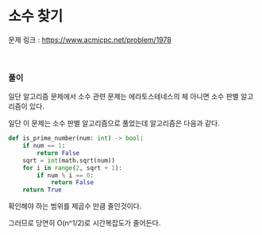 소수 찾기
===

문제 링크 : https://www.acmicpc.net/problem/1978

<br>

### 풀이

일단 알고리즘 문제에서 소수 관련 문제는 에라토스테네스의 체 아니면 소수 판별 알고리즘이 있다.

일단 이 문제는 소수 판별 알고리즘으로 풀었는데 알고리즘은 다음과 같다.

```Python
def is_prime_number(num: int) -> bool:
    if num == 1:
        return False
    sqrt = int(math.sqrt(num))
    for i in range(2, sqrt + 1):
        if num % i == 0:
            return False
    return True
```

확인해야 하는 범위를 제곱수 만큼 줄인것이다.

그러므로 당연히 O(n^1/2)로 시간복잡도가 줄어든다.